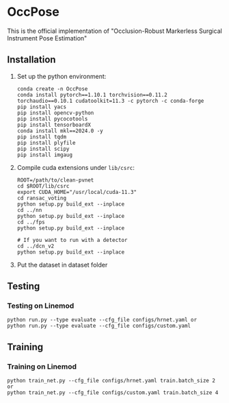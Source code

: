 # OccPose

This is the official implementation of "Occlusion-Robust Markerless Surgical Instrument Pose Estimation"

## Installation

1. Set up the python environment:
    ```
    conda create -n OccPose
    conda install pytorch==1.10.1 torchvision==0.11.2 torchaudio==0.10.1 cudatoolkit=11.3 -c pytorch -c conda-forge
    pip install yacs
    pip install opencv-python
    pip install pycocotools
    pip install tensorboardX
    conda install mkl==2024.0 -y
    pip install tqdm
    pip install plyfile
    pip install scipy
    pip install imgaug
    ```
2. Compile cuda extensions under `lib/csrc`:
    ```
    ROOT=/path/to/clean-pvnet
    cd $ROOT/lib/csrc
    export CUDA_HOME="/usr/local/cuda-11.3"
    cd ransac_voting
    python setup.py build_ext --inplace
    cd ../nn
    python setup.py build_ext --inplace
    cd ../fps
    python setup.py build_ext --inplace
    
    # If you want to run with a detector
    cd ../dcn_v2
    python setup.py build_ext --inplace
    ```
3. Put the dataset in dataset folder

## Testing

### Testing on Linemod

    python run.py --type evaluate --cfg_file configs/hrnet.yaml or
    python run.py --type evaluate --cfg_file configs/custom.yaml


## Training

### Training on Linemod


    python train_net.py --cfg_file configs/hrnet.yaml train.batch_size 2 or
    python train_net.py --cfg_file configs/custom.yaml train.batch_size 4
